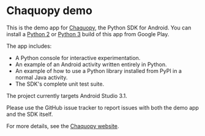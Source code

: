 # Chaquopy demo

This is the demo app for [Chaquopy](https://chaquo.com/chaquopy/), the Python SDK for Android.
You can install a [Python
2](https://play.google.com/store/apps/details?id=com.chaquo.python.demo) or [Python
3](https://play.google.com/store/apps/details?id=com.chaquo.python.demo3) build of this app
from Google Play.

The app includes:

* A Python console for interactive experimentation.
* An example of an Android activity written entirely in Python.
* An example of how to use a Python library installed from PyPI in a normal Java activity.
* The SDK's complete unit test suite.

The project currently targets Android Studio 3.1.

Please use the GitHub issue tracker to report issues with both the demo app and the SDK itself.

For more details, see the [Chaquopy website](https://chaquo.com/chaquopy/).
